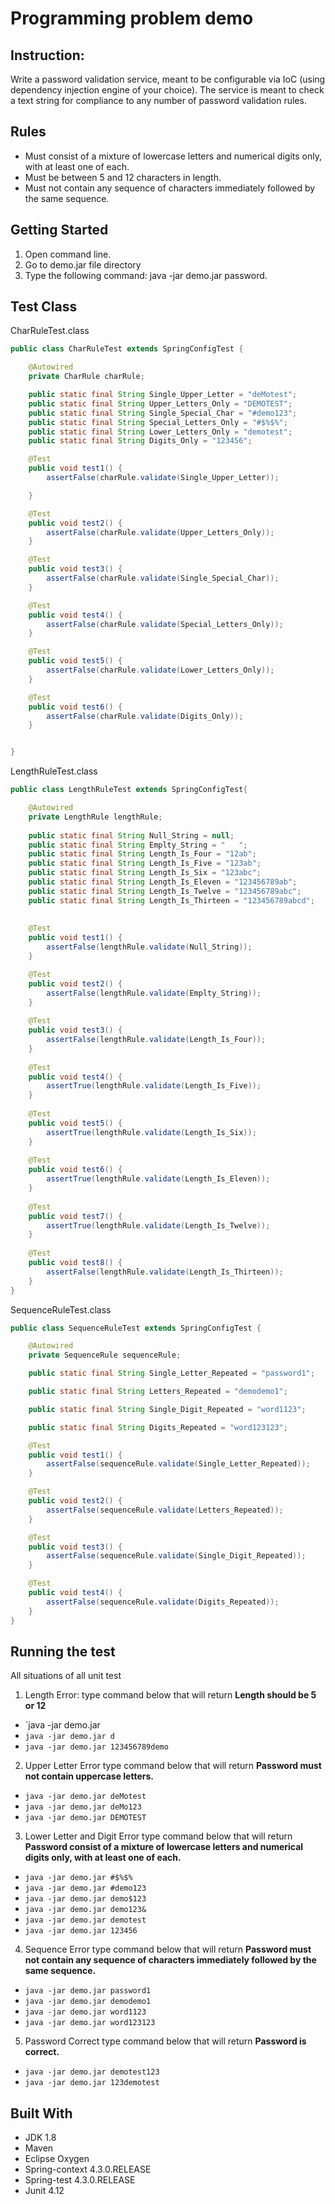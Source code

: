Programming problem demo
====

Instruction:
------

Write a password validation service, meant to be configurable via IoC (using dependency
injection engine of your choice). The service is meant to check a text string for compliance to
any number of password validation rules.

Rules
------

* Must consist of a mixture of lowercase letters and numerical digits only, with at least one of
each.
* Must be between 5 and 12 characters in length.
* Must not contain any sequence of characters immediately followed by the same sequence.

Getting Started
------
1. Open command line.
2. Go to demo.jar file directory
3. Type the following command: java -jar demo.jar password.

Test Class
------
CharRuleTest.class
```Java
public class CharRuleTest extends SpringConfigTest {

	@Autowired
	private CharRule charRule;

	public static final String Single_Upper_Letter = "deMotest";
	public static final String Upper_Letters_Only = "DEMOTEST";
	public static final String Single_Special_Char = "#demo123";
	public static final String Special_Letters_Only = "#$%$%";
	public static final String Lower_Letters_Only = "demotest";
	public static final String Digits_Only = "123456";

	@Test
	public void test1() {
		assertFalse(charRule.validate(Single_Upper_Letter));

	}

	@Test
	public void test2() {
		assertFalse(charRule.validate(Upper_Letters_Only));
	}

	@Test
	public void test3() {
		assertFalse(charRule.validate(Single_Special_Char));
	}

	@Test
	public void test4() {
		assertFalse(charRule.validate(Special_Letters_Only));
	}

	@Test
	public void test5() {
		assertFalse(charRule.validate(Lower_Letters_Only));
	}

	@Test
	public void test6() {
		assertFalse(charRule.validate(Digits_Only));
	}


}
```

LengthRuleTest.class
```Java
public class LengthRuleTest extends SpringConfigTest{

	@Autowired
	private LengthRule lengthRule;
	
	public static final String Null_String = null;
	public static final String Emplty_String = "   ";
	public static final String Length_Is_Four = "12ab";
	public static final String Length_Is_Five = "123ab";
	public static final String Length_Is_Six = "123abc";
	public static final String Length_Is_Eleven = "123456789ab";
	public static final String Length_Is_Twelve = "123456789abc";
	public static final String Length_Is_Thirteen = "123456789abcd";
	
	
	@Test
	public void test1() {
		assertFalse(lengthRule.validate(Null_String));
	}

	@Test
	public void test2() {
		assertFalse(lengthRule.validate(Emplty_String));
	}
	
	@Test
	public void test3() {
		assertFalse(lengthRule.validate(Length_Is_Four));
	}
	
	@Test
	public void test4() {
		assertTrue(lengthRule.validate(Length_Is_Five));
	}
	
	@Test
	public void test5() {
		assertTrue(lengthRule.validate(Length_Is_Six));
	}
	
	@Test
	public void test6() {
		assertTrue(lengthRule.validate(Length_Is_Eleven));
	}
	
	@Test
	public void test7() {
		assertTrue(lengthRule.validate(Length_Is_Twelve));
	}
	
	@Test
	public void test8() {
		assertFalse(lengthRule.validate(Length_Is_Thirteen));
	}
}
```

SequenceRuleTest.class
```Java
public class SequenceRuleTest extends SpringConfigTest {

	@Autowired
	private SequenceRule sequenceRule;

	public static final String Single_Letter_Repeated = "password1";

	public static final String Letters_Repeated = "demodemo1";

	public static final String Single_Digit_Repeated = "word1123";

	public static final String Digits_Repeated = "word123123";

	@Test
	public void test1() {
		assertFalse(sequenceRule.validate(Single_Letter_Repeated));
	}

	@Test
	public void test2() {
		assertFalse(sequenceRule.validate(Letters_Repeated));
	}

	@Test
	public void test3() {
		assertFalse(sequenceRule.validate(Single_Digit_Repeated));
	}

	@Test
	public void test4() {
		assertFalse(sequenceRule.validate(Digits_Repeated));
	}
}
```

Running the test
------
All situations of all unit test 

1. Length Error:
type command below that will return **Length should be 5 or 12**

* `java -jar demo.jar 
* `java -jar demo.jar d`
* `java -jar demo.jar 123456789demo`

2. Upper Letter Error
type command below that will return **Password must not contain uppercase letters.**

* `java -jar demo.jar deMotest`
* `java -jar demo.jar deMo123`
* `java -jar demo.jar DEMOTEST`

3. Lower Letter and Digit Error
type command below that will return **Password consist of a mixture of lowercase letters and
numerical digits only, with at least one of each.**

* `java -jar demo.jar #$%$%`
* `java -jar demo.jar #demo123`
* `java -jar demo.jar demo$123`
* `java -jar demo.jar demo123&`
* `java -jar demo.jar demotest`
* `java -jar demo.jar 123456`

4. Sequence Error
type command below that will return **Password must not contain any sequence of characters immediately followed by the same sequence.**

* `java -jar demo.jar password1`
* `java -jar demo.jar demodemo1`
* `java -jar demo.jar word1123`
* `java -jar demo.jar word123123`

5. Password Correct
type command below that will return **Password is correct.**

* `java -jar demo.jar demotest123`
* `java -jar demo.jar 123demotest`

Built With
------
* JDK 1.8 
* Maven 
* Eclipse Oxygen 
* Spring-context 4.3.0.RELEASE 
* Spring-test 4.3.0.RELEASE
* Junit 4.12
